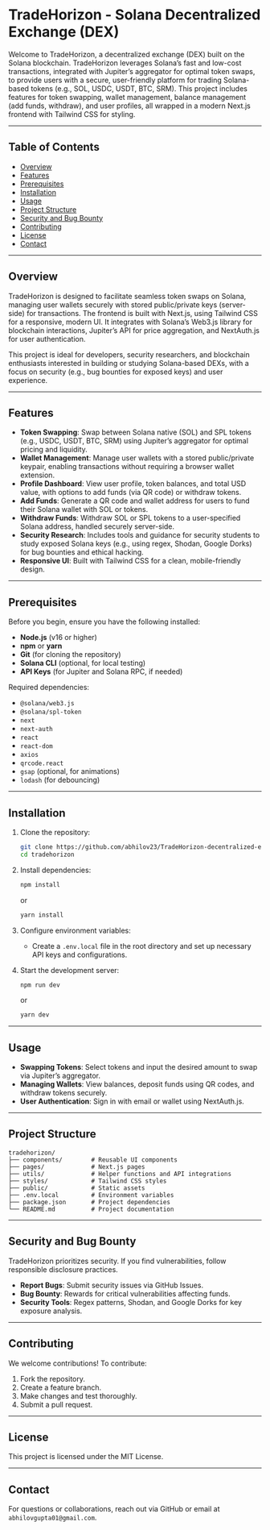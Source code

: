 # TradeHorizon - Solana Decentralized Exchange (DEX)

Welcome to TradeHorizon, a decentralized exchange (DEX) built on the Solana blockchain. TradeHorizon leverages Solana’s fast and low-cost transactions, integrated with Jupiter’s aggregator for optimal token swaps, to provide users with a secure, user-friendly platform for trading Solana-based tokens (e.g., SOL, USDC, USDT, BTC, SRM). This project includes features for token swapping, wallet management, balance management (add funds, withdraw), and user profiles, all wrapped in a modern Next.js frontend with Tailwind CSS for styling.

---

## Table of Contents
- [Overview](#overview)
- [Features](#features)
- [Prerequisites](#prerequisites)
- [Installation](#installation)
- [Usage](#usage)
- [Project Structure](#project-structure)
- [Security and Bug Bounty](#security-and-bug-bounty)
- [Contributing](#contributing)
- [License](#license)
- [Contact](#contact)

---

## Overview
TradeHorizon is designed to facilitate seamless token swaps on Solana, managing user wallets securely with stored public/private keys (server-side) for transactions. The frontend is built with Next.js, using Tailwind CSS for a responsive, modern UI. It integrates with Solana’s Web3.js library for blockchain interactions, Jupiter’s API for price aggregation, and NextAuth.js for user authentication.

This project is ideal for developers, security researchers, and blockchain enthusiasts interested in building or studying Solana-based DEXs, with a focus on security (e.g., bug bounties for exposed keys) and user experience.

---

## Features
- **Token Swapping**: Swap between Solana native (SOL) and SPL tokens (e.g., USDC, USDT, BTC, SRM) using Jupiter’s aggregator for optimal pricing and liquidity.
- **Wallet Management**: Manage user wallets with a stored public/private keypair, enabling transactions without requiring a browser wallet extension.
- **Profile Dashboard**: View user profile, token balances, and total USD value, with options to add funds (via QR code) or withdraw tokens.
- **Add Funds**: Generate a QR code and wallet address for users to fund their Solana wallet with SOL or tokens.
- **Withdraw Funds**: Withdraw SOL or SPL tokens to a user-specified Solana address, handled securely server-side.
- **Security Research**: Includes tools and guidance for security students to study exposed Solana keys (e.g., using regex, Shodan, Google Dorks) for bug bounties and ethical hacking.
- **Responsive UI**: Built with Tailwind CSS for a clean, mobile-friendly design.

---

## Prerequisites
Before you begin, ensure you have the following installed:
- **Node.js** (v16 or higher)
- **npm** or **yarn**
- **Git** (for cloning the repository)
- **Solana CLI** (optional, for local testing)
- **API Keys** (for Jupiter and Solana RPC, if needed)

Required dependencies:
- `@solana/web3.js`
- `@solana/spl-token`
- `next`
- `next-auth`
- `react`
- `react-dom`
- `axios`
- `qrcode.react`
- `gsap` (optional, for animations)
- `lodash` (for debouncing)

---

## Installation
1. Clone the repository:
   ```bash
   git clone https://github.com/abhilov23/TradeHorizon-decentralized-exchange.git
   cd tradehorizon
   ```
2. Install dependencies:
   ```bash
   npm install
   ```
   or
   ```bash
   yarn install
   ```
3. Configure environment variables:
   - Create a `.env.local` file in the root directory and set up necessary API keys and configurations.

4. Start the development server:
   ```bash
   npm run dev
   ```
   or
   ```bash
   yarn dev
   ```

---

## Usage
- **Swapping Tokens**: Select tokens and input the desired amount to swap via Jupiter’s aggregator.
- **Managing Wallets**: View balances, deposit funds using QR codes, and withdraw tokens securely.
- **User Authentication**: Sign in with email or wallet using NextAuth.js.

---

## Project Structure
```
tradehorizon/
├── components/        # Reusable UI components
├── pages/             # Next.js pages
├── utils/             # Helper functions and API integrations
├── styles/            # Tailwind CSS styles
├── public/            # Static assets
├── .env.local         # Environment variables
├── package.json       # Project dependencies
└── README.md          # Project documentation
```

---

## Security and Bug Bounty
TradeHorizon prioritizes security. If you find vulnerabilities, follow responsible disclosure practices.

- **Report Bugs**: Submit security issues via GitHub Issues.
- **Bug Bounty**: Rewards for critical vulnerabilities affecting funds.
- **Security Tools**: Regex patterns, Shodan, and Google Dorks for key exposure analysis.

---

## Contributing
We welcome contributions! To contribute:
1. Fork the repository.
2. Create a feature branch.
3. Make changes and test thoroughly.
4. Submit a pull request.

---

## License
This project is licensed under the MIT License.

---

## Contact
For questions or collaborations, reach out via GitHub or email at `abhilovgupta01@gmail.com`.

